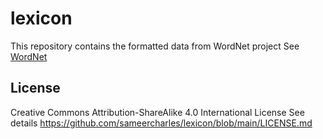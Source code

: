 # lexicon

This repository contains the formatted data from WordNet project
See [WordNet](https://wordnet.princeton.edu/)

## License

Creative Commons Attribution-ShareAlike 4.0 International License
See details https://github.com/sameercharles/lexicon/blob/main/LICENSE.md
